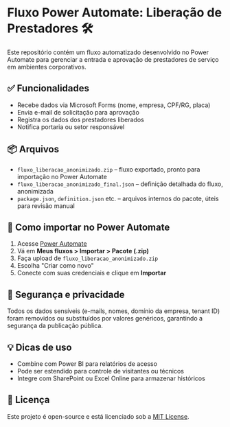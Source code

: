 # Fluxo Power Automate: Liberação de Prestadores 🛠️

Este repositório contém um fluxo automatizado desenvolvido no Power Automate para gerenciar a entrada e aprovação de prestadores de serviço em ambientes corporativos.

## ✅ Funcionalidades

- Recebe dados via Microsoft Forms (nome, empresa, CPF/RG, placa)
- Envia e-mail de solicitação para aprovação
- Registra os dados dos prestadores liberados
- Notifica portaria ou setor responsável

## 📦 Arquivos

- `fluxo_liberacao_anonimizado.zip` – fluxo exportado, pronto para importação no Power Automate
- `fluxo_liberacao_anonimizado_final.json` – definição detalhada do fluxo, anonimizada
- `package.json`, `definition.json` etc. – arquivos internos do pacote, úteis para revisão manual

## 🚀 Como importar no Power Automate

1. Acesse [Power Automate](https://make.powerautomate.com/)
2. Vá em **Meus fluxos > Importar > Pacote (.zip)**
3. Faça upload de `fluxo_liberacao_anonimizado.zip`
4. Escolha "Criar como novo"
5. Conecte com suas credenciais e clique em **Importar**

## 🧽 Segurança e privacidade

Todos os dados sensíveis (e-mails, nomes, domínio da empresa, tenant ID) foram removidos ou substituídos por valores genéricos, garantindo a segurança da publicação pública.

## 💡 Dicas de uso

- Combine com Power BI para relatórios de acesso
- Pode ser estendido para controle de visitantes ou técnicos
- Integre com SharePoint ou Excel Online para armazenar históricos

## 📃 Licença

Este projeto é open-source e está licenciado sob a [MIT License](LICENSE).
